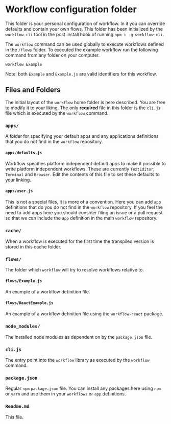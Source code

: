 # Workflow configuration folder

This folder is your personal configuration of workflow. In it you can override
defaults and contain your own flows. This folder has been initialized by the
`workflow-cli` tool in the post install hook of running `npm i -g workflow-cli`.

The `workflow` command can be used globally to execute workflows defined in the
`/flows` folder. To executed the example workflow run the following command from
any folder on your computer.

```
workflow Example
```

Note: both `Example` and `Example.js` are valid identifiers for this workflow.

## Files and Folders

The initial layout of the `workflow` home folder is here described. You
are free to modify it to your liking. The only **required** file in this
folder is the `cli.js` file which is executed by the `workflow` command.

### `apps/`
A folder for specifying your default apps and any applications definitions that
you do not find in the `workflow` repository.

#### `apps/defaults.js`
Workflow specifies platform independent default apps to make it possible to
write platform independent workflows. These are currently `TextEditor`,
`Terminal` and `Browser`. Edit the contents of this file to set these defaults
to your linking.

#### `apps/user.js`
This is not a special files, it is more of a convention. Here you can add `app`
definitions that do you do not find in the `workflow` repository. If you feel
the need to add apps here you should consider filing an issue or a pull request
so that we can include the `app` definition in the main `workflow` repository.

### `cache/`
When a workflow is executed for the first time the transpiled version is stored
in this cache folder.

### `flows/`
The folder which `workflow` will try to resolve workflows relative to.

#### `flows/Example.js`
An example of a workflow definition file.

#### `flows/ReactExample.js`
An example of a workflow definition file using the `workflow-react` package.

### `node_modules/`
The installed node modules as dependent on by the `package.json` file.


### `cli.js`
The entry point into the `workflow` library as executed by the `workflow`
command.

### `package.json`
Regular `npm` `package.json` file. You can install any packages here using
`npm` or `yarn` and use them in your `workflows` or `app` definitions.


### `Readme.md`
This file.
